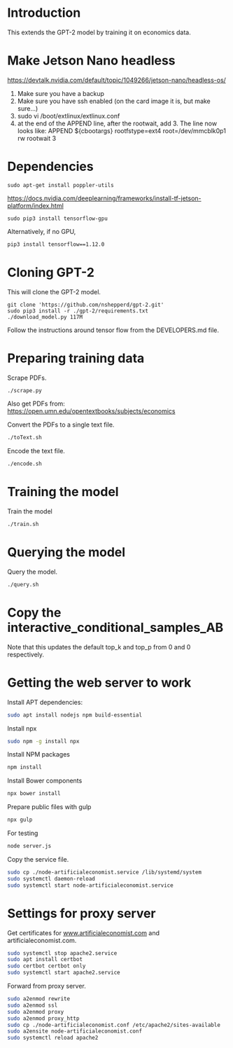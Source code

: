 # Introduction
This extends the GPT-2 model by training it on economics data.

# Make Jetson Nano headless
https://devtalk.nvidia.com/default/topic/1049266/jetson-nano/headless-os/
1. Make sure you have a backup
2. Make sure you have ssh enabled (on the card image it is, but make sure...)
3. sudo vi /boot/extlinux/extlinux.conf
4. at the end of the APPEND line, after the rootwait, add 3. The line now looks like:
APPEND ${cbootargs} rootfstype=ext4 root=/dev/mmcblk0p1 rw rootwait 3

# Dependencies
```
sudo apt-get install poppler-utils
```


https://docs.nvidia.com/deeplearning/frameworks/install-tf-jetson-platform/index.html
```
sudo pip3 install tensorflow-gpu
```
Alternatively, if no GPU,
```bash
pip3 install tensorflow==1.12.0
```

# Cloning GPT-2
This will clone the GPT-2 model.


```
git clone 'https://github.com/nshepperd/gpt-2.git'
sudo pip3 install -r ./gpt-2/requirements.txt
./download_model.py 117M
```


Follow the instructions around tensor flow from the DEVELOPERS.md file.

# Preparing training data
Scrape PDFs.
```bash
./scrape.py
```
Also get PDFs from:
https://open.umn.edu/opentextbooks/subjects/economics

Convert the PDFs to a single text file.
```bash
./toText.sh
```

Encode the text file.
```bash
./encode.sh
```

# Training the model
Train the model
```bash
./train.sh
```

# Querying the model
Query the model.
```bash
./query.sh
```

# Copy the interactive_conditional_samples_AB
 Note that this updates the default top_k and top_p from 0 and 0 respectively.

# Getting the web server to work
Install APT dependencies:
```bash
sudo apt install nodejs npm build-essential
```

Install npx
```bash
sudo npm -g install npx
```

Install NPM packages
```bash
npm install
```

Install Bower components
```bash
npx bower install
```

Prepare public files with gulp
```bash
npx gulp
```

For testing
```bash
node server.js
```

Copy the service file.
```bash
sudo cp ./node-artificialeconomist.service /lib/systemd/system
sudo systemctl daemon-reload
sudo systemctl start node-artificialeconomist.service
```

# Settings for proxy server

Get certificates for www.artificialeconomist.com and artificialeconomist.com.
```bash
sudo systemctl stop apache2.service
sudo apt install certbot
sudo certbot certbot only
sudo systemctl start apache2.service
```

Forward from proxy server.
```bash
sudo a2enmod rewrite
sudo a2enmod ssl
sudo a2enmod proxy
sudo a2enmod proxy_http
sudo cp ./node-artificialeconomist.conf /etc/apache2/sites-available
sudo a2ensite node-artificialeconomist.conf
sudo systemctl reload apache2
```


